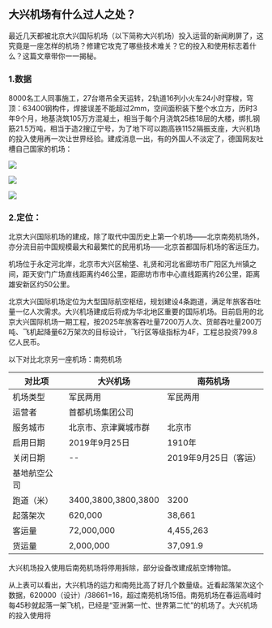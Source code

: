 ## 大兴机场有什么过人之处？

最近几天都被北京大兴国际机场（以下简称大兴机场）投入运营的新闻刷屏了，这究竟是一座怎样的机场？修建它攻克了哪些技术难关？它的投入和使用标志着什么？这篇文章带你一一揭秘。

### 1.数据

8000名工人同事施工，27台塔吊全天运转，2轨道16列小火车24小时穿梭，穹顶：63400钢构件，焊接误差不能超过2mm，空间面积装下整个水立方，历时3年9个月，地基浇筑105万方混凝土，相当于每个月浇筑25栋18层的大楼，绑扎钢筋21.5万吨，相当于造2搜辽宁号，为了地下可以跑高铁1152隔振支座，大兴机场的投入使用再一次让世界经验。建成消息一出，有的外国人不淡定了，德国网友吐槽自己国家的机场：

![](http://pwz9mqmnw.bkt.clouddn.com/Fhi_hTsjv1aRVo99Nz4AdChVnYDp)

![](http://pwz9mqmnw.bkt.clouddn.com/FuV5TpBYVLcBBtEoHQ9S4UcRiYN6)

![](http://pwz9mqmnw.bkt.clouddn.com/Fm6_kpF9XNy8mWiyetLIdRinb2wO)

### 2.定位：

北京大兴国际机场的建成，除了取代中国历史上第一个机场——北京南苑机场外，亦分流目前中国规模最大和最繁忙的民用机场——北京首都国际机场的客运压力。

机场位于永定河北岸，北京市大兴区榆垡、礼贤和河北省廊坊市广阳区九州镇之间，距天安门广场直线距离约46公里，距廊坊市市中心直线距离约26公里，距离雄安新区约50公里。

北京大兴国际机场定位为大型国际航空枢纽，规划建设4条跑道，满足年旅客吞吐量一亿人次需求。大兴机场建成后将成为华北地区重要的国际机场。目前启用的北京大兴国际机场一期工程，按2025年旅客吞吐量7200万人次、货邮吞吐量200万吨、飞机起降量62万架次的目标设计，飞行区等级指标为4F，工程总投资799.8亿人民币。

以下对比北京另一座机场：南苑机场

| 对比项       | 大兴机场             | 南苑机场              |
| ------------ | -------------------- | --------------------- |
| 机场类型     | 军民两用 | 军民两用              |
| 运营者       | 首都机场集团公司     |                       |
| 服务城市     | 北京市、京津冀城市群 | 北京市                |
| 启用日期     | 2019年9月25日        | 1910年                |
| 关闭日期     | --                   | 2019年9月25日（客运） |
| 基地航空公司 |                      |                       |
| 跑道（米）   | 3400,3800,3800,3800  | 3200                  |
| 起落架次     | 620,000               | 38,661                 |
| 客运量     | 72,000,000               |   4,455,263               |
| 货运量     | 2,000,000             | 37,091.9                 |

大兴机场投入使用后南苑机场将停用拆除，部分设备改建成航空博物馆。

从上表可以看出，大兴机场的运力和南苑比高了好几个数量级。近看起落架次这个数据，620000（设计）/38661=16，超过南苑机场15倍。南苑机场在春运高峰时每45秒就起落一架飞机，已经是“亚洲第一忙、世界第二忙”的机场了。大兴机场的投入使用将










